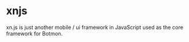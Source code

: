 # xnjs
xn.js is just another mobile / ui framework in JavaScript used as the core framework for Botmon.
